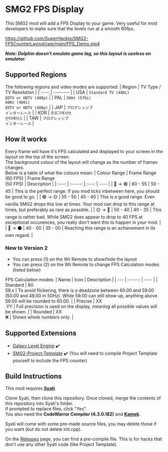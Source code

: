 # SMG2 FPS Display
This SMG2 mod will add a FPS Display to your game. Very useful for mod developers to make sure that the levels run at a smooth 60fps.


https://github.com/SuperHackio/SMG2-FPSCounterLayout/raw/main/FPS_Demo.mp4

***Note: Dolphin doesn't emulate game lag, so this layout is useless on emulator.***

## Supported Regions
The following regions and video modes are supported:
| Region | TV Type / TV Resolution |
| :---: | -------- |
| USA | `Standard TV (480i)` <br/>`EDTV or HDTV (480p)` |
| PAL | `50Hz (576i)`<br/>`60Hz (480i)`<br/>`EDTV or HDTV (480p)` |
| JAP | `プログレッシブ`<br/>`インターレース` |
| KOR | `프로그레시브`<br/>`인터레이스` |
| TAW | `プログレッシブ`<br/>`インターレース` |


## How it works
Every frame will have it's FPS calculated and displayed to your screen in the layout on the top of the screen.<br/>The background colour of the layout will change as the number of frames changes.<br/>Below is a table of what the colours mean:
| Colour Range | Frame Range<br/>(60 FPS) | Frame Range<br/>(50 FPS) | Description |
| :---: | :-----: | :---: | ---- |
| 🔵 -> 🟢 | 60 - 55 | 50 - 45 | This is the perfect range. If you mod ticks inbetween here, you should be good to go. |
| 🟢 -> 🟡 | 55 - 50 | 45 - 40 | This is a good range. Even vanilla SMG2 drops this low at times. Your mod can drop to this range at times, but preferably as rare as possible. |
| 🟡 -> 🔴 | 50 - 40 | 40 - 35 | This range is rather bad. While SMG2 does appear to drop to 40 FPS at exceptional occurences, you really don't want this to happen in your mod. |
| 🔴 -> ⚫ | 40 - 00 | 35 - 00 | Reaching this range is an achievement in its own regard. |

### New to Version 2
- You can press (1) on the Wii Remote to show/hide the layout
- You can press (2) on the Wii Remote to change FPS Calculation modes (listed below)

FPS Calculation modes:
| Name | Icon | Description |
| --- | :-----: | ---- |
| Standard | 60<br/>59.x | To avoid flickering, there is a deadzone between 60.00 and 59.00 (50.00 and 49.00 in 50Hz). While 59.00 can still show up, anything above 59.00 will be rounded to 60.00. |
| Precise | XX<br/>.YY | Full precision is used on the display, meaning all possible values will be shown. |
| Rounded | XX<br/>❌ | Shows whole numbers only. |

## Supported Extensions
- [Galaxy Level Engine](https://github.com/SuperHackio/GalaxyLevelEngine) :heavy_check_mark:
- [SMG2-Project-Template](https://github.com/SunakazeKun/SMG2-Project-Template) :heavy_check_mark:
(You will need to compile Project Template yourself to include the FPS counter)

## Build Instructions
This mod requires **[Syati](https://github.com/SMGCommunity/Syati)**.

Clone Syati, then clone this repository. Once cloned, merge the contents of this repository into Syati's folder.</br>
If prompted to replace files, click "Yes".</br>
You also need the **CodeWarror Compiler (4.3.0.182)** and **[Kamek](https://github.com/Treeki/Kamek).**

Syati will come with some pre-made source files, you may delete those if you want (but do not delete init.cpp).

On the [Releases](https://github.com/SuperHackio/SMG2-FPSCounterLayout/releases) page, you can find a pre-compile file. This is for hacks that don't use any other Syati code (like Project Template).
